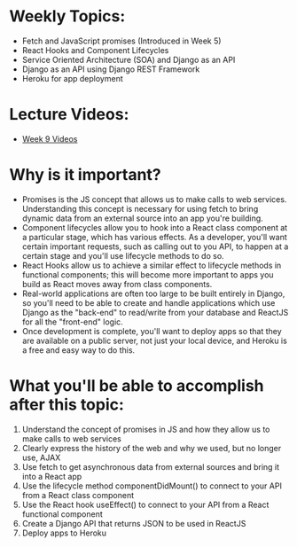 # Weekly Topics:
- Fetch and JavaScript promises (Introduced in Week 5)
- React Hooks and Component Lifecycles
- Service Oriented Architecture (SOA) and Django as an API
- Django as an API using Django REST Framework
- Heroku for app deployment

# Lecture Videos:
- [Week 9 Videos](https://www.youtube.com/watch?v=ncIbjV3INZE&list=PLu0CiQ7bzwESS9BU10Ut5r2MprRmrDbsk)

# Why is it important?
- Promises is the JS concept that allows us to make calls to web services. Understanding this concept is necessary for using fetch to bring dynamic data from an external source into an app you're building.
- Component lifecycles allow you to hook into a React class component at a particular stage, which has various effects. As a developer, you'll want certain important requests, such as calling out to you API, to happen at a certain stage and you'll use lifecycle methods to do so.
- React Hooks allow us to achieve a similar effect to lifecycle methods in functional components; this will become more important to apps you build as React moves away from class components.
- Real-world applications are often too large to be built entirely in Django, so you'll need to be able to create and handle applications which use Django as the "back-end" to read/write from your database and ReactJS for all the "front-end" logic.
- Once development is complete, you'll want to deploy apps so that they are available on a public server, not just your local device, and Heroku is a free and easy way to do this.

# What you'll be able to accomplish after this topic:
1. Understand the concept of promises in JS and how they allow us to make calls to web services
2. Clearly express the history of the web and why we used, but no longer use, AJAX
3. Use fetch to get asynchronous data from external sources and bring it into a React app
4. Use the lifecycle method componentDidMount() to connect to your API from a React class component
5. Use the React hook useEffect() to connect to your API from a React functional component
6. Create a Django API that returns JSON to be used in ReactJS
7. Deploy apps to Heroku
